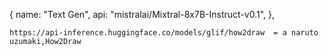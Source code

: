  {
      name: "Text Gen",
      api: "mistralai/Mixtral-8x7B-Instruct-v0.1",
    },

    https://api-inference.huggingface.co/models/glif/how2draw  = a naruto uzumaki,How2Draw